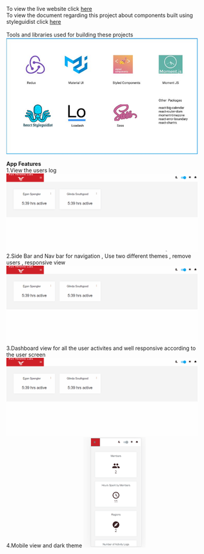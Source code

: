 To view the live website click [here](http://gauthamjm007.github.io/ftl-task)<br/>
To view the document regarding this project about components built using styleguidist click [here](https://ftl-task-styleguide.imfast.io/)<br/>
<br/>
Tools and libraries used for building these projects<br/>
![packages](packages.JPG)

**App Features**<br/> 1.View the users log ![view users details](ftl-task1.gif)<br/>
2.Side Bar and Nav bar for navigation , Use two different themes , remove users , responsive view
![theme and side bar](ftl-task2.gif)<br/>
3.Dashboard view for all the user activites and well responsive according to the user screen
![theme and side bar](ftl-task3.gif)<br/>
4.Mobile view and dark theme
![theme and side bar](ftl-mobile.gif)<br/>
